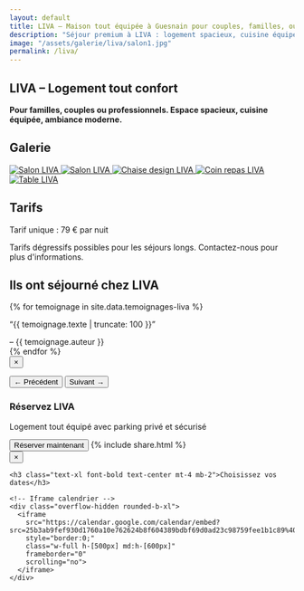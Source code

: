 ```yaml
---
layout: default
title: LIVA – Maison tout équipée à Guesnain pour couples, familles, ou dans le cadre d'une activité pro
description: "Séjour premium à LIVA : logement spacieux, cuisine équipée, parking privé et securisée."
image: "/assets/galerie/liva/salon1.jpg"
permalink: /liva/
---
```


<div class="bg-gray-100 min-h-screen px-6 py-8 text-center flex flex-col">

  <!-- SECTION ACCUEIL -->
  <section id="accueil" class="mb-12 max-w-3xl mx-auto">
    <h1 class="text-5xl font-extrabold mb-6 text-gray-900">LIVA – Logement tout confort</h1>
    <p class="text-xl text-gray-800 max-w-xl mx-auto">
      <strong>Pour familles, couples ou professionnels. Espace spacieux, cuisine équipée, ambiance moderne.</strong>
    </p>
  </section>

  <!-- SECTION GALERIE -->
  <section id="galerie" class="mb-12 max-w-5xl mx-auto">
    <h2 class="text-3xl font-semibold mb-8 text-gray-900">Galerie</h2>
    <div class="flex flex-wrap justify-center gap-6">
      <!-- Images -->
      <a href="{{ site.baseurl }}/assets/images/salon1.jpg" data-lightbox="liva" data-title="Salon LIVA"
         class="block rounded-lg shadow-lg overflow-hidden w-64 hover:scale-105 transition-transform">
        <img src="{{ site.baseurl }}/assets/images/salon1.jpg" alt="Salon LIVA" class="w-full h-40 object-cover" />
      </a>
      <a href="{{ site.baseurl }}/assets/images/Liva.jpg" data-lightbox="liva" data-title="Salon LIVA"
         class="block rounded-lg shadow-lg overflow-hidden w-64 hover:scale-105 transition-transform">
        <img src="{{ site.baseurl }}/assets/images/Liva.jpg" alt="Salon LIVA" class="w-full h-40 object-cover" />
      </a>
      <a href="{{ site.baseurl }}/assets/images/chaise.jpg" data-lightbox="liva" data-title="Chaise design LIVA"
         class="block rounded-lg shadow-lg overflow-hidden w-64 hover:scale-105 transition-transform">
        <img src="{{ site.baseurl }}/assets/images/chaise.jpg" alt="Chaise design LIVA" class="w-full h-40 object-cover" />
      </a>
      <a href="{{ site.baseurl }}/assets/images/espacerepas.jpg" data-lightbox="liva" data-title="Coin repas LIVA"
         class="block rounded-lg shadow-lg overflow-hidden w-64 hover:scale-105 transition-transform">
        <img src="{{ site.baseurl }}/assets/images/espacerepas.jpg" alt="Coin repas LIVA" class="w-full h-40 object-cover" />
      </a>
      <a href="{{ site.baseurl }}/assets/images/the.jpg" data-lightbox="liva" data-title="Table LIVA"
         class="block rounded-lg shadow-lg overflow-hidden w-64 hover:scale-105 transition-transform">
        <img src="{{ site.baseurl }}/assets/images/the.jpg" alt="Table LIVA" class="w-full h-40 object-cover" />
      </a>
    </div>
  </section>

  <!-- SECTION TARIFS -->
  <section id="tarifs" class="mb-12 max-w-3xl mx-auto text-left px-4">
    <h2 class="text-3xl font-semibold mb-6 text-gray-900">Tarifs</h2>
    <p class="text-xl">
      Tarif unique : <span class="font-bold text-blue-600">79 € par nuit</span>
    </p>
    <p class="mt-3 italic text-sm text-gray-600">
      Tarifs dégressifs possibles pour les séjours longs. Contactez-nous pour plus d'informations.
    </p>
  </section>

  <!-- Bloc témoignages -->
  <div class="mt-20">
    <h2 class="text-2xl font-bold text-center mb-6">Ils ont séjourné chez LIVA</h2>
    <div class="relative max-w-3xl mx-auto overflow-hidden">
      <div id="carousel" class="flex transition-transform duration-700">
        {% for temoignage in site.data.temoignages-liva %}
          <div class="min-w-full px-4 cursor-pointer" onclick="openModal({{ forloop.index0 }})">
            <p class="italic text-lg truncate">“{{ temoignage.texte | truncate: 100 }}”</p>
            <span class="block mt-2 text-sm text-gray-400">– {{ temoignage.auteur }}</span>
          </div>
        {% endfor %}
      </div>
    </div>
  </div>

  <!-- Modal témoignage -->
  <div id="testimonialModal" class="fixed inset-0 bg-black bg-opacity-80 hidden items-center justify-center z-50 px-4">
    <div class="bg-white text-black max-w-xl p-6 rounded-xl relative">
      <button onclick="closeModal()" class="absolute top-2 right-4 text-2xl font-bold text-gray-600">&times;</button>
      <p id="modalText" class="text-lg leading-relaxed mb-4"></p>
      <div class="flex justify-between mt-4">
        <button onclick="prevTestimonial()" class="text-sm font-semibold text-blue-600 hover:underline">&larr; Précédent</button>
        <button onclick="nextTestimonial()" class="text-sm font-semibold text-blue-600 hover:underline">Suivant &rarr;</button>
      </div>
    </div>
  </div>

  <!-- Appel à l'action -->
  <div class="mt-16 bg-white text-black py-6 px-4 text-center rounded-xl shadow-xl max-w-4xl mx-auto animate-fadeIn delay-600">
    <h3 class="text-2xl font-bold mb-2">Réservez LIVA</h3>
    <p class="mb-4">Logement tout équipé avec parking privé et sécurisé</p>
    <!-- Bloc boutons responsive -->
    <div class="flex flex-col sm:flex-row sm:justify-center gap-4 mt-4">
      <button onclick="document.getElementById('calendarModal').classList.remove('hidden'); document.getElementById('calendarModal').classList.add('flex');"
              class="inline-block bg-black text-white px-6 py-3 rounded-full font-semibold shadow hover:bg-gray-800 transition text-center">
        Réserver maintenant
      </button>
      {% include share.html %}
    </div>
  </div>

 <!-- Modal Calendrier -->
<div id="calendarModal" class="fixed inset-0 bg-black bg-opacity-80 hidden items-center justify-center z-50 px-4" onclick="closeCalendar(event)">
  <div class="bg-white rounded-xl shadow-xl relative w-full max-w-4xl mx-auto" onclick="event.stopPropagation()">
    <!-- Bouton fermeture -->
    <button onclick="closeCalendar()" class="absolute top-2 right-4 text-2xl font-bold text-gray-600 hover:text-black">&times;</button>

    <h3 class="text-xl font-bold text-center mt-4 mb-2">Choisissez vos dates</h3>

    <!-- Iframe calendrier -->
    <div class="overflow-hidden rounded-b-xl">
      <iframe 
        src="https://calendar.google.com/calendar/embed?src=25b3ab9fef930d1760a10e762624b8f604389bdbf69d0ad23c98759fee1b1c89%40group.calendar.google.com&ctz=Europe/Paris" 
        style="border:0;" 
        class="w-full h-[500px] md:h-[600px]"
        frameborder="0" 
        scrolling="no">
      </iframe>
    </div>
  </div>
</div>

<script>
  function openCalendar() {
    document.getElementById("calendarModal").classList.remove("hidden");
    document.getElementById("calendarModal").classList.add("flex");
  }

  function closeCalendar(event) {
    // Si on clique sur le fond noir OU sur le bouton, on ferme
    if (!event || event.target.id === "calendarModal") {
      document.getElementById("calendarModal").classList.add("hidden");
      document.getElementById("calendarModal").classList.remove("flex");
    }
  }
</script>

<script>
  let currentIndex = 0;
  const fullTestimonials = [
    {% for temoignage in site.data.temoignages-liva %}
      "{{ temoignage.texte | strip_newlines | escape }}",
    {% endfor %}
  ];

  function openModal(i) {
    currentIndex = i;
    updateModalText();
    document.getElementById("testimonialModal").classList.remove("hidden");
    document.getElementById("testimonialModal").classList.add("flex");
  }
  function closeModal() {
    document.getElementById("testimonialModal").classList.add("hidden");
    document.getElementById("testimonialModal").classList.remove("flex");
  }
  function updateModalText() {
    document.getElementById("modalText").innerText = fullTestimonials[currentIndex];
  }
  function prevTestimonial() {
    currentIndex = (currentIndex - 1 + fullTestimonials.length) % fullTestimonials.length;
    updateModalText();
  }
  function nextTestimonial() {
    currentIndex = (currentIndex + 1) % fullTestimonials.length;
    updateModalText();
  }

  // Carrousel auto
  const carousel = document.getElementById("carousel");
  const totalItems = {{ site.data.temoignages-liva | size }};
  let carouselIndex = 0;
  function showCarouselSlide(index) {
    const offset = -index * 100;
    carousel.style.transform = `translateX(${offset}%)`;
  }
  setInterval(() => {
    carouselIndex = (carouselIndex + 1) % totalItems;
    showCarouselSlide(carouselIndex);
  }, 4000);
</script>
